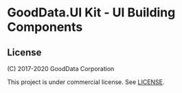 # GoodData.UI Kit - UI Building Components

## License

(C) 2017-2020 GoodData Corporation

This project is under commercial license. See [LICENSE](LICENSE).

